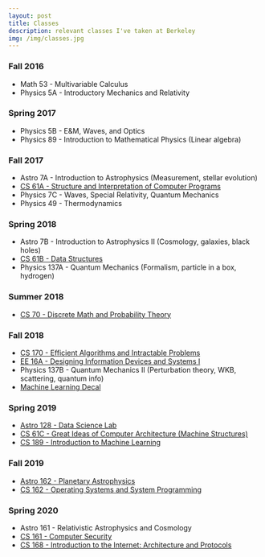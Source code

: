 ```yaml
---
layout: post
title: Classes
description: relevant classes I've taken at Berkeley
img: /img/classes.jpg
---
```


### Fall 2016
* Math 53 - Multivariable Calculus
* Physics 5A - Introductory Mechanics and Relativity

### Spring 2017
* Physics 5B - E&M, Waves, and Optics
* Physics 89 - Introduction to Mathematical Physics (Linear algebra)

### Fall 2017
* Astro 7A - Introduction to Astrophysics (Measurement, stellar evolution)
* <a href="http://inst.eecs.berkeley.edu/~cs61a/fa17/" target="_blank">CS 61A - Structure and Interpretation of Computer Programs</a>
* Physics 7C - Waves, Special Relativity, Quantum Mechanics
* Physics 49 - Thermodynamics

### Spring 2018
* Astro 7B - Introduction to Astrophysics II (Cosmology, galaxies, black holes)
* <a href="https://sp18.datastructur.es/" target="_blank">CS 61B - Data Structures</a>
* Physics 137A - Quantum Mechanics (Formalism, particle in a box, hydrogen)

### Summer 2018
* <a href="http://www.eecs70.org/" target="_blank">CS 70 - Discrete Math and Probability Theory</a>

### Fall 2018
* <a href="https://inst.eecs.berkeley.edu/~cs170/fa18/" target="_blank">CS 170 - Efficient Algorithms and Intractable Problems</a>
* <a href= "https://inst.eecs.berkeley.edu/~ee16a/fa18/" target="_blank">EE 16A - Designing Information Devices and Systems I</a>
* Physics 137B - Quantum Mechanics II (Perturbation theory, WKB, scattering, quantum info)
* <a href= "https://github.com/mlberkeley/Machine-Learning-Decal-Fall-2018" target="_blank">Machine Learning Decal</a>

### Spring 2019
* <a href= "https://github.com/ucb-datalab/course-materials" target="_blank">Astro 128 - Data Science Lab</a>
* <a href= "https://inst.eecs.berkeley.edu/~cs61c/sp19/" target="_blank">CS 61C - Great Ideas of Computer Architecture (Machine Structures)</a>
* <a href= "https://people.eecs.berkeley.edu/~jrs/189/" target="_blank">CS 189 - Introduction to Machine Learning</a>

### Fall 2019
* <a href= "http://w.astro.berkeley.edu/~echiang/planetastro/planetastro.html" target="_blank">Astro 162 - Planetary Astrophysics</a>
* <a href= "https://cs162.eecs.berkeley.edu/" target="_blank">CS 162 - Operating Systems and System Programming</a>

### Spring 2020
* Astro 161 - Relativistic Astrophysics and Cosmology
* <a href= "https://cs161.org/" target="_blank">CS 161 - Computer Security</a>
* <a href= "http://cs168.io/" target="_blank">CS 168 - Introduction to the Internet: Architecture and Protocols</a>
